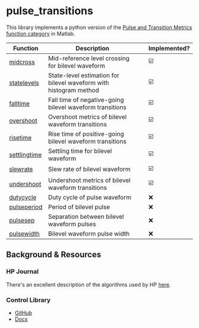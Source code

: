 # pulse_transitions
This library implements a python version of the [Pulse and Transition Metrics function category](https://www.mathworks.com/help/signal/pulse-and-transition-metrics.html?s_tid=CRUX_lftnav) in Matlab.


| Function                                                                    | Description                                                       |                  | Implemented?
| --------------------------------------------------------------------------- | ----------------------------------------------------------------- | ---------------- |---------
| [midcross](https://www.mathworks.com/help/signal/ref/midcross.html)         | Mid-reference level crossing for bilevel waveform                 |                  | ☑️
| [statelevels](https://www.mathworks.com/help/signal/ref/statelevels.html)   | State-level estimation for bilevel waveform with histogram method |                  | ☑️
| [falltime](https://www.mathworks.com/help/signal/ref/falltime.html)         | Fall time of negative-going bilevel waveform transitions          |                  | ☑️
| [overshoot](https://www.mathworks.com/help/signal/ref/overshoot.html)       | Overshoot metrics of bilevel waveform transitions                 |                  | ☑️
| [risetime](https://www.mathworks.com/help/signal/ref/risetime.html)         | Rise time of positive-going bilevel waveform transitions          |                  | ☑️
| [settlingtime](https://www.mathworks.com/help/signal/ref/settlingtime.html) | Settling time for bilevel waveform                                |                  | ☑️
| [slewrate](https://www.mathworks.com/help/signal/ref/slewrate.html)         | Slew rate of bilevel waveform                                     |                  | ☑️
| [undershoot](https://www.mathworks.com/help/signal/ref/undershoot.html)     | Undershoot metrics of bilevel waveform transitions                |                  | ☑️
| [dutycycle](https://www.mathworks.com/help/signal/ref/dutycycle.html)       | Duty cycle of pulse waveform                                      |                  | ❌
| [pulseperiod](https://www.mathworks.com/help/signal/ref/pulseperiod.html)   | Period of bilevel pulse                                           |                  | ❌
| [pulsesep](https://www.mathworks.com/help/signal/ref/pulsesep.html)         | Separation between bilevel waveform pulses                        |                  | ❌
| [pulsewidth](https://www.mathworks.com/help/signal/ref/pulsewidth.html)     | Bilevel waveform pulse width                                      |                  | ❌



## Background & Resources
### HP Journal
There's an excellent description of the algorithms used by HP [here](https://hparchive.com/Journals/HPJ-1996-12.pdf).

### Control Library
+ [GitHub](https://github.com/python-control/python-control)
+ [Docs](https://python-control.readthedocs.io)
